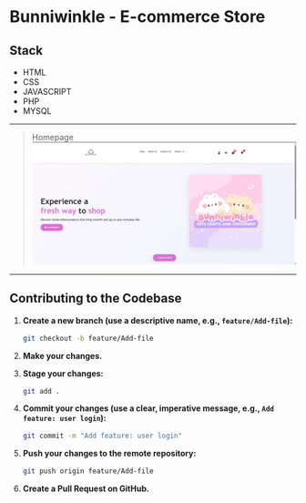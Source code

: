 # Bunniwinkle - E-commerce Store

## Stack
- HTML
- CSS
- JAVASCRIPT
- PHP
- MYSQL
---
>Homepage
![Customer Orders View](bunnscreenshot.png)
---


## Contributing to the Codebase

1. **Create a new branch (use a descriptive name, e.g., `feature/Add-file`):**
   ```sh
   git checkout -b feature/Add-file
   ```

2. **Make your changes.**


3. **Stage your changes:**
   ```sh
   git add .
   ```

4. **Commit your changes (use a clear, imperative message, e.g., `Add feature: user login`):**
   ```sh
   git commit -m "Add feature: user login"
   ```

5. **Push your changes to the remote repository:**
   ```sh
   git push origin feature/Add-file
   ```

6. **Create a Pull Request on GitHub.**
